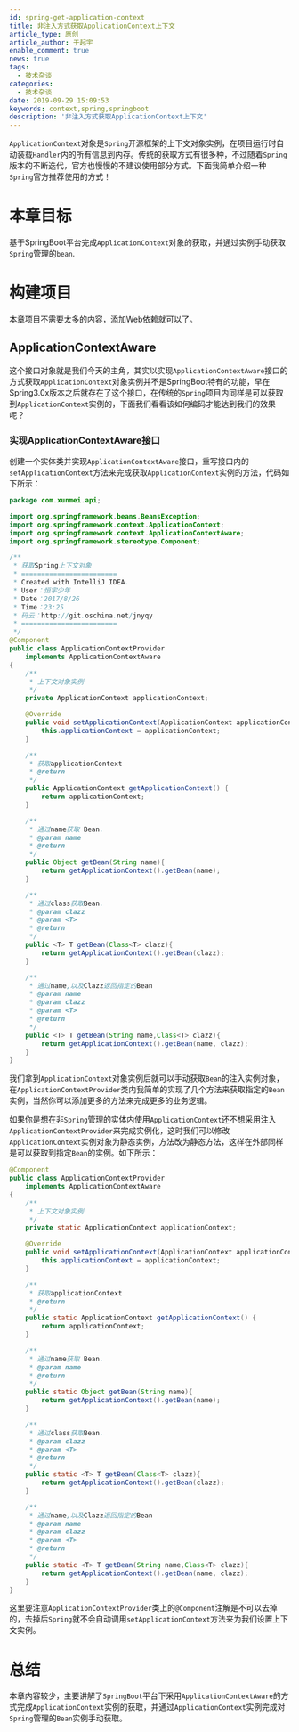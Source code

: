 ```yaml
---
id: spring-get-application-context
title: 非注入方式获取ApplicationContext上下文
article_type: 原创
article_author: 于起宇
enable_comment: true
news: true
tags:
  - 技术杂谈
categories:
  - 技术杂谈
date: 2019-09-29 15:09:53
keywords: context,spring,springboot
description: '非注入方式获取ApplicationContext上下文'
---
```

``ApplicationContext``对象是``Spring``开源框架的上下文对象实例，在项目运行时自动装载``Handler``内的所有信息到内存。传统的获取方式有很多种，不过随着``Spring``版本的不断迭代，官方也慢慢的不建议使用部分方式。下面我简单介绍一种``Spring``官方推荐使用的方式！
<!--more-->
# 本章目标
基于SpringBoot平台完成``ApplicationContext``对象的获取，并通过实例手动获取``Spring``管理的``bean``.

# 构建项目
本章项目不需要太多的内容，添加Web依赖就可以了。

## ApplicationContextAware
这个接口对象就是我们今天的主角，其实以实现``ApplicationContextAware``接口的方式获取``ApplicationContext``对象实例并不是SpringBoot特有的功能，早在Spring3.0x版本之后就存在了这个接口，在传统的``Spring``项目内同样是可以获取到``ApplicationContext``实例的，下面我们看看该如何编码才能达到我们的效果呢？
### 实现ApplicationContextAware接口
创建一个实体类并实现``ApplicationContextAware``接口，重写接口内的``setApplicationContext``方法来完成获取``ApplicationContext``实例的方法，代码如下所示：
```java
package com.xunmei.api;

import org.springframework.beans.BeansException;
import org.springframework.context.ApplicationContext;
import org.springframework.context.ApplicationContextAware;
import org.springframework.stereotype.Component;

/**
 * 获取Spring上下文对象
 * ========================
 * Created with IntelliJ IDEA.
 * User：恒宇少年
 * Date：2017/8/26
 * Time：23:25
 * 码云：http://git.oschina.net/jnyqy
 * ========================
 */
@Component
public class ApplicationContextProvider
    implements ApplicationContextAware
{
    /**
     * 上下文对象实例
     */
    private ApplicationContext applicationContext;

    @Override
    public void setApplicationContext(ApplicationContext applicationContext) throws BeansException {
        this.applicationContext = applicationContext;
    }

    /**
     * 获取applicationContext
     * @return
     */
    public ApplicationContext getApplicationContext() {
        return applicationContext;
    }

    /**
     * 通过name获取 Bean.
     * @param name
     * @return
     */
    public Object getBean(String name){
        return getApplicationContext().getBean(name);
    }

    /**
     * 通过class获取Bean.
     * @param clazz
     * @param <T>
     * @return
     */
    public <T> T getBean(Class<T> clazz){
        return getApplicationContext().getBean(clazz);
    }

    /**
     * 通过name,以及Clazz返回指定的Bean
     * @param name
     * @param clazz
     * @param <T>
     * @return
     */
    public <T> T getBean(String name,Class<T> clazz){
        return getApplicationContext().getBean(name, clazz);
    }
}
```
我们拿到``ApplicationContext``对象实例后就可以手动获取``Bean``的注入实例对象，在``ApplicationContextProvider``类内我简单的实现了几个方法来获取指定的``Bean``实例，当然你可以添加更多的方法来完成更多的业务逻辑。

如果你是想在非``Spring``管理的实体内使用``ApplicationContext``还不想采用注入``ApplicationContextProvider``来完成实例化，这时我们可以修改``ApplicationContext``实例对象为静态实例，方法改为静态方法，这样在外部同样是可以获取到指定``Bean``的实例。如下所示：
```java
@Component
public class ApplicationContextProvider
    implements ApplicationContextAware
{
    /**
     * 上下文对象实例
     */
    private static ApplicationContext applicationContext;

    @Override
    public void setApplicationContext(ApplicationContext applicationContext) throws BeansException {
        this.applicationContext = applicationContext;
    }

    /**
     * 获取applicationContext
     * @return
     */
    public static ApplicationContext getApplicationContext() {
        return applicationContext;
    }

    /**
     * 通过name获取 Bean.
     * @param name
     * @return
     */
    public static Object getBean(String name){
        return getApplicationContext().getBean(name);
    }

    /**
     * 通过class获取Bean.
     * @param clazz
     * @param <T>
     * @return
     */
    public static <T> T getBean(Class<T> clazz){
        return getApplicationContext().getBean(clazz);
    }

    /**
     * 通过name,以及Clazz返回指定的Bean
     * @param name
     * @param clazz
     * @param <T>
     * @return
     */
    public static <T> T getBean(String name,Class<T> clazz){
        return getApplicationContext().getBean(name, clazz);
    }
}
```
这里要注意``ApplicationContextProvider``类上的``@Component``注解是不可以去掉的，去掉后``Spring``就不会自动调用``setApplicationContext``方法来为我们设置上下文实例。

# 总结
本章内容较少，主要讲解了``SpringBoot``平台下采用``ApplicationContextAware``的方式完成``ApplicationContext``实例的获取，并通过``ApplicationContext``实例完成对``Spring``管理的``Bean``实例手动获取。